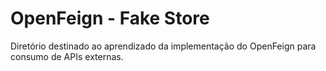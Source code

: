 # OpenFeign - Fake Store
Diretório destinado ao aprendizado da implementação do OpenFeign para consumo de APIs externas.
